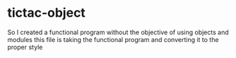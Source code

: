 # tictac-object

So I created a functional program without the objective of using objects and modules
this file is taking the functional program and converting it to the proper style
